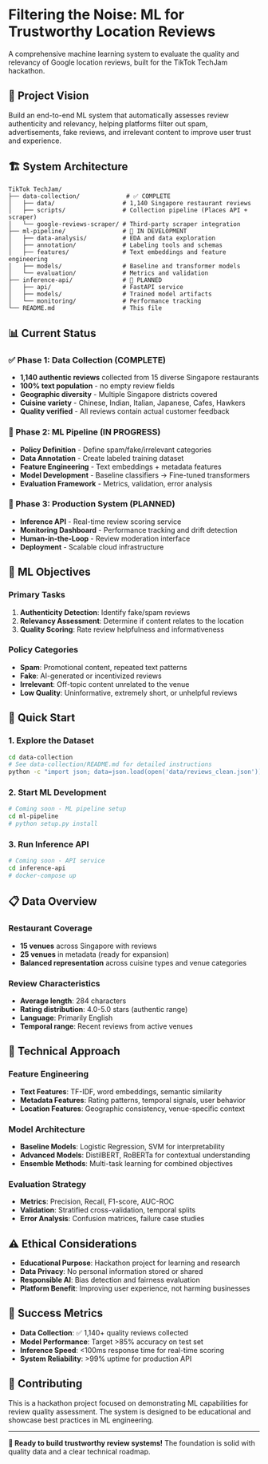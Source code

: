 # Filtering the Noise: ML for Trustworthy Location Reviews

A comprehensive machine learning system to evaluate the quality and relevancy of Google location reviews, built for the TikTok TechJam hackathon.

## 🎯 Project Vision
Build an end-to-end ML system that automatically assesses review authenticity and relevancy, helping platforms filter out spam, advertisements, fake reviews, and irrelevant content to improve user trust and experience.

## 🏗️ System Architecture
```
TikTok TechJam/
├── data-collection/             # ✅ COMPLETE
│   ├── data/                   # 1,140 Singapore restaurant reviews
│   ├── scripts/                # Collection pipeline (Places API + scraper)
│   └── google-reviews-scraper/ # Third-party scraper integration
├── ml-pipeline/                # 🔄 IN DEVELOPMENT
│   ├── data-analysis/          # EDA and data exploration
│   ├── annotation/             # Labeling tools and schemas
│   ├── features/               # Text embeddings and feature engineering
│   ├── models/                 # Baseline and transformer models
│   └── evaluation/             # Metrics and validation
├── inference-api/              # 🔮 PLANNED
│   ├── api/                    # FastAPI service
│   ├── models/                 # Trained model artifacts
│   └── monitoring/             # Performance tracking
└── README.md                   # This file
```

## 📊 Current Status

### ✅ Phase 1: Data Collection (COMPLETE)
- **1,140 authentic reviews** collected from 15 diverse Singapore restaurants
- **100% text population** - no empty review fields
- **Geographic diversity** - Multiple Singapore districts covered
- **Cuisine variety** - Chinese, Indian, Italian, Japanese, Cafes, Hawkers
- **Quality verified** - All reviews contain actual customer feedback

### 🔄 Phase 2: ML Pipeline (IN PROGRESS)
- **Policy Definition** - Define spam/fake/irrelevant categories
- **Data Annotation** - Create labeled training dataset
- **Feature Engineering** - Text embeddings + metadata features
- **Model Development** - Baseline classifiers → Fine-tuned transformers
- **Evaluation Framework** - Metrics, validation, error analysis

### 🔮 Phase 3: Production System (PLANNED)
- **Inference API** - Real-time review scoring service
- **Monitoring Dashboard** - Performance tracking and drift detection
- **Human-in-the-Loop** - Review moderation interface
- **Deployment** - Scalable cloud infrastructure

## 🎯 ML Objectives

### Primary Tasks
1. **Authenticity Detection**: Identify fake/spam reviews
2. **Relevancy Assessment**: Determine if content relates to the location
3. **Quality Scoring**: Rate review helpfulness and informativeness

### Policy Categories
- **Spam**: Promotional content, repeated text patterns
- **Fake**: AI-generated or incentivized reviews  
- **Irrelevant**: Off-topic content unrelated to the venue
- **Low Quality**: Uninformative, extremely short, or unhelpful reviews

## 🚀 Quick Start

### 1. Explore the Dataset
```bash
cd data-collection
# See data-collection/README.md for detailed instructions
python -c "import json; data=json.load(open('data/reviews_clean.json')); print(f'Reviews: {len(data)}')"
```

### 2. Start ML Development
```bash
# Coming soon - ML pipeline setup
cd ml-pipeline
# python setup.py install
```

### 3. Run Inference API
```bash
# Coming soon - API service
cd inference-api
# docker-compose up
```

## 📋 Data Overview

### Restaurant Coverage
- **15 venues** across Singapore with reviews
- **25 venues** in metadata (ready for expansion)
- **Balanced representation** across cuisine types and venue categories

### Review Characteristics
- **Average length**: 284 characters
- **Rating distribution**: 4.0-5.0 stars (authentic range)
- **Language**: Primarily English
- **Temporal range**: Recent reviews from active venues

## 🔬 Technical Approach

### Feature Engineering
- **Text Features**: TF-IDF, word embeddings, semantic similarity
- **Metadata Features**: Rating patterns, temporal signals, user behavior
- **Location Features**: Geographic consistency, venue-specific context

### Model Architecture
- **Baseline Models**: Logistic Regression, SVM for interpretability
- **Advanced Models**: DistilBERT, RoBERTa for contextual understanding
- **Ensemble Methods**: Multi-task learning for combined objectives

### Evaluation Strategy
- **Metrics**: Precision, Recall, F1-score, AUC-ROC
- **Validation**: Stratified cross-validation, temporal splits
- **Error Analysis**: Confusion matrices, failure case studies

## ⚠️ Ethical Considerations
- **Educational Purpose**: Hackathon project for learning and research
- **Data Privacy**: No personal information stored or shared
- **Responsible AI**: Bias detection and fairness evaluation
- **Platform Benefit**: Improving user experience, not harming businesses

## 🎯 Success Metrics
- **Data Collection**: ✅ 1,140+ quality reviews collected
- **Model Performance**: Target >85% accuracy on test set
- **Inference Speed**: <100ms response time for real-time scoring
- **System Reliability**: >99% uptime for production API

## 🤝 Contributing
This is a hackathon project focused on demonstrating ML capabilities for review quality assessment. The system is designed to be educational and showcase best practices in ML engineering.

---

**🚀 Ready to build trustworthy review systems!** The foundation is solid with quality data and a clear technical roadmap.